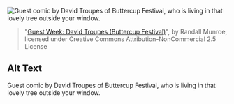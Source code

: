 ![Guest comic by David Troupes of Buttercup Festival, who is living in that lovely tree outside your window.](https://imgs.xkcd.com/comics/guest_week_david_troupes_buttercup_festival.png)
> "[Guest Week: David Troupes (Buttercup Festival)](https://xkcd.com/823/)", by Randall Munroe, licensed under Creative Commons Attribution-NonCommercial 2.5 License

## Alt Text
Guest comic by David Troupes of Buttercup Festival, who is living in that lovely tree outside your window.
